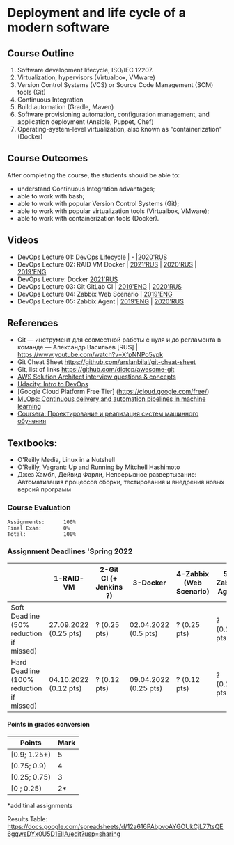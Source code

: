 ﻿# Deployment and life cycle of a modern software

## Course Outline
1. Software development lifecycle, ISO/IEC 12207.
2. Virtualization, hypervisors (Virtualbox, VMware)
3. Version Control Systems (VCS) or Source Code Management (SCM) tools (Git)
4. Continuous Integration
5. Build automation (Gradle, Maven)
6. Software provisioning automation, configuration management, and application deployment (Ansible, Puppet, Chef)
7. Operating-system-level virtualization, also known as "containerization" (Docker)


## Course Outcomes
After completing the course, the students should be able to:
- understand Continuous Integration advantages;
- able to work with bash;
- able to work with popular Version Control Systems (Git);
- able to work with popular virtualization tools (Virtualbox, VMware);
- able to work with containerization tools (Docker).

## Videos
- DevOps Lecture 01: DevOps Lifecycle | - |[2020'RUS](https://www.youtube.com/watch?v=BD2BxNY6F58) 
- DevOps Lecture 02: RAID VM Docker | [2021'RUS](https://www.youtube.com/watch?v=FRlZuZ6d14E) | [2020'RUS](https://www.youtube.com/watch?v=BC19Gl2u4wc) | [2019'ENG](https://www.youtube.com/watch?v=lOhF1R2QrkU) 
- DevOps Lecture: Docker [2021'RUS](https://www.youtube.com/watch?v=MclSAaC4A_c)
- DevOps Lecture 03: Git GitLab CI | [2019'ENG](https://www.youtube.com/watch?v=NILYhfa35vs) | [2020'RUS](https://www.youtube.com/watch?v=S85in_KPPnY)
- DevOps Lecture 04: Zabbix Web Scenario | [2019'ENG](https://www.youtube.com/watch?v=Qe9_KXIAW98)
- DevOps Lecture 05: Zabbix Agent | [2019'ENG](https://www.youtube.com/watch?v=uUteBUB85_A) | [2020'RUS](https://youtu.be/Ak9VbVCpkjk)


## References
- Git — инструмент для совместной работы с нуля и до регламента в команде — Александр Васильев [RUS] | https://www.youtube.com/watch?v=XfpNNPo5ypk
- Git Cheat Sheet https://github.com/arslanbilal/git-cheat-sheet
- Git, list of links https://github.com/dictcp/awesome-git
- [AWS Solution Architect interview questions & concepts](https://www.teamblind.com/article/AWS-Solution-Architect-interview-questions--concepts-in7y48S7)
- [Udacity: Intro to DevOps](https://classroom.udacity.com/courses/ud611/)
- [Google Cloud Platform Free Tier] (https://cloud.google.com/free/)
- [MLOps: Continuous delivery and automation pipelines in machine learning](https://cloud.google.com/solutions/machine-learning/mlops-continuous-delivery-and-automation-pipelines-in-machine-learning)
- [Coursera: Проектирование и реализация систем машинного обучения](https://www.coursera.org/learn/machine-learning-design)

## Textbooks:

* O'Reilly Media, Linux in a Nutshell
* O'Reilly, Vagrant: Up and Running by Mitchell Hashimoto
* Джез Хамбл, Дейвид Фарли, Непрерывное развертывание: Автоматизация процессов сборки, тестирования и внедрения новых версий программ

### Course Evaluation
```
Assignments:      100%
Final Exam:       0%
Total:            100%

```

### Assignment Deadlines 'Spring 2022

|                                          |  1-RAID-VM | 2-Git CI (+ Jenkins ?) | 3-Docker | 4-Zabbix (Web Scenario)  | 5-Zabbix Agent | k8s |  ?5-MLflow (Additional) |
| ---------------------------------------- | --- | --- | --- | --- | --- | --- | --- |
| Soft Deadline (50% reduction if missed)  | 27.09.2022 (0.25 pts)| ? (0.25 pts)| 02.04.2022 (0.5 pts) | ? (0.25 pts) |  ? (0.25 pts) | ? | (0.25 pts) ToDo |
| Hard Deadline (100% reduction if missed) | 04.10.2022 (0.12 pts) | ? (0.12 pts) | 09.04.2022 (0.25 pts) | ? (0.12 pts) |  ? (0.25 pts) | ? | (0.25 pts) ToDo |


#### Points in grades conversion
|Points | Mark |
| ------- |------|
|[0.9; 1.25+) | 5 |
|[0.75; 0.9) | 4 |
| [0.25; 0.75) | 3 |
| [0 ; 0.25) | 2* |

*additinal assignments


Results Table:
https://docs.google.com/spreadsheets/d/12a616PAbpvoAYGOUkCjL77tsQE6gqwsDYx0U5D1ElIA/edit?usp=sharing
